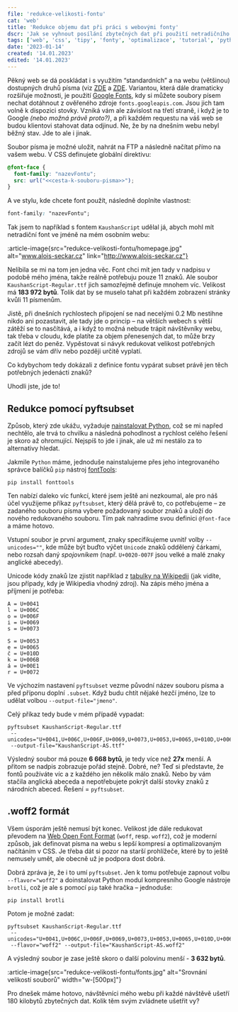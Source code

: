 ```yaml
---
file: 'redukce-velikosti-fontu'
cat: 'web'
title: 'Redukce objemu dat při práci s webovými fonty'
dscr: 'Jak se vyhnout posílání zbytečných dat při použití netradičního fontu na webu'
tags: ['web', 'css', 'tipy', 'fonty', 'optimalizace', 'tutorial', 'python']
date: '2023-01-14'
created: '14.01.2023'
edited: '14.01.2023'
---
```


Pěkný web se dá poskládat i s využitím “standardních” a na webu (většinou) dostupných druhů písma (viz [ZDE](https://www.w3schools.com/cssref/css_websafe_fonts.asp) a [ZDE](https://www.w3schools.com/cssref/css_fonts_fallbacks.asp). Variantou, která dále dramaticky rozšiřuje možnosti, je použití [Google Fonts](https://fonts.google.com/), kdy si můžete soubory písem nechat dotáhnout z ověřeného zdroje `fonts.googleapis.com`. Jsou jich tam volně k dispozici stovky. Vzniká vám ale závislost na třetí straně, i když je to Google _(nebo možná právě proto?)_, a při každém requestu na váš web se budou klientovi stahovat data odjinud. Ne, že by na dnešním webu nebyl běžný stav. Jde to ale i jinak.

Soubor písma je možné uložit, nahrát na FTP a následně načítat přímo na vašem webu. V CSS definujete globální direktivu:

```css
@font-face {
  font-family: "nazevFontu";
  src: url("<<cesta-k-souboru-pisma>>");
}
```

A ve stylu, kde chcete font použít, následně doplníte vlastnost:

```css
font-family: "nazevFontu";
```

Tak jsem to například s fontem `KaushanScript` udělal já, abych mohl mít netradiční font ve jméně na mém osobním webu:

:article-image{src="redukce-velikosti-fontu/homepage.jpg" alt="www.alois-seckar.cz" link="http://www.alois-seckar.cz"}

Nelíbila se mi na tom jen jedna věc. Font chci mít jen tady v nadpisu v podobě mého jména, takže reálně potřebuju pouze 11 znaků. Ale soubor `KaushanScript-Regular.ttf` jich samozřejmě definuje mnohem víc. Velikost má **183 972 bytů**. Tolik dat by se muselo tahat při každém zobrazení stránky kvůli 11 písmenům.

Jistě, při dnešních rychlostech připojení se nad necelými 0.2 Mb nestihne nikdo ani pozastavit, ale tady jde o princip – na větších webech s větší zátěží se to nasčítává, a i když to možná nebude trápit návštěvníky webu, tak třeba v cloudu, kde platíte za objem přenesených dat, to může brzy začít lézt do peněz. Vypěstovat si návyk redukovat velikost potřebných zdrojů se vám dřív nebo později určitě vyplatí.

Co kdybychom tedy dokázali z definice fontu vypárat subset právě jen těch potřebných jedenácti znaků?

Uhodli jste, jde to!

## Redukce pomocí pyftsubset

Způsob, který zde ukážu, vyžaduje [nainstalovat Python](https://www.python.org/downloads), což se mi napřed nechtělo, ale trvá to chvilku a následná pohodlnost a rychlost celého řešení je skoro až ohromující. Nejspíš to jde i jinak, ale už mi nestálo za to alternativy hledat.

Jakmile `Python` máme, jednoduše nainstalujeme přes jeho integrovaného správce balíčků `pip` nástroj [fontTools](https://github.com/fonttools/fonttools):

```
pip install fonttools
```

Ten nabízí daleko víc funkcí, které jsem ještě ani nezkoumal, ale pro náš účel využijeme příkaz `pyftsubset`, který dělá právě to, co potřebujeme – ze zadaného souboru písma vybere požadovaný soubor znaků a uloží do nového redukovaného souboru. Tím pak nahradíme svou definici `@font-face` a máme hotovo.

Vstupní soubor je první argument, znaky specifikujeme uvnitř volby `--unicodes=""`, kde může být buďto výčet `Unicode` znaků oddělený čárkami, nebo rozsah daný _spojovníkem_ (např. `U+0020-007F` jsou velké a malé znaky anglické abecedy).
 
 Unicode kódy znaků lze zjistit například z [tabulky na Wikipedii](https://en.wikipedia.org/wiki/List_of_Unicode_characters) (jak vidíte, jsou případy, kdy je Wikipedia vhodný zdroj). Na zápis mého jména a příjmení je potřeba:

```
A = U+0041
l = U+006C
o = U+006F
i = U+0069
s = U+0073

S = U+0053
e = U+0065
č = U+010D
k = U+006B
á = U+00E1
r = U+0072
```

Ve výchozím nastavení `pyftsubset` vezme původní název souboru písma a před příponu doplní `.subset`. Když budu chtít nějaké hezčí jméno, lze to udělat volbou `--output-file="jmeno"`.

Celý příkaz tedy bude v mém případě vypadat:

```
pyftsubset KaushanScript-Regular.ttf
 --unicodes="U+0041,U+006C,U+006F,U+0069,U+0073,U+0053,U+0065,U+010D,U+006B,U+00E1,U+0072"
 --output-file="KaushanScript-AS.ttf"
```

Výsledný soubor má pouze **6 668 bytů**, je tedy více než **27x** menší. A přitom se nadpis zobrazuje pořád stejně. Dobré, ne? Teď si představte, že fontů používáte víc a z každého jen několik málo znaků. Nebo by vám stačila anglická abeceda a nepotřebujete pokrýt další stovky znaků z národních abeced. Řešení = `pyftsubset`.

## .woff2 formát

Všem úsporám ještě nemusí být konec. Velikost jde dále redukovat převodem na [Web Open Font Format](https://www.lifewire.com/what-is-woff-web-open-font-format-4800761) (`woff`, resp. `woff2`), což je moderní způsob, jak definovat písma na webu s lepší kompresí a optimalizovaným načítáním v CSS. Je třeba dát si pozor na starší prohlížeče, které by to ještě nemusely umět, ale obecně už je podpora dost dobrá.

Dobrá zpráva je, že i to umí `pyftsubset`. Jen k tomu potřebuje zapnout volbu `--flavor="woff2"` a doinstalovat Python modul kompresního Google nástroje `brotli`, což je ale s pomocí `pip` také hračka – jednoduše:

```
pip install brotli
```

Potom je možné zadat:

```
pyftsubset KaushanScript-Regular.ttf
 --unicodes="U+0041,U+006C,U+006F,U+0069,U+0073,U+0053,U+0065,U+010D,U+006B,U+00E1,U+0072"
 --flavor="woff2" --output-file="KaushanScript-AS.woff2"
```

A výsledný soubor je zase ještě skoro o další polovinu menší - **3 632 bytů**.

:article-image{src="redukce-velikosti-fontu/fonts.jpg" alt="Srovnání velikostí souborů" width="w-[500px]"}

Pro dnešek máme hotovo, návštěvníci mého webu při každé návštěvě ušetří 180 kilobytů zbytečných dat. Kolik těm svým zvládnete ušetřit vy?
